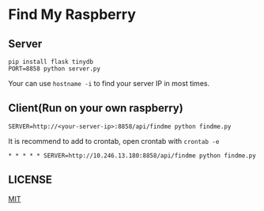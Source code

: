 # Find My Raspberry

## Server

	pip install flask tinydb
	PORT=8858 python server.py

Your can use `hostname -i` to find your server IP in most times.

## Client(Run on your own raspberry)

	SERVER=http://<your-server-ip>:8858/api/findme python findme.py

It is recommend to add to crontab, open crontab with `crontab -e`

	* * * * * SERVER=http://10.246.13.180:8858/api/findme python findme.py

## LICENSE
[MIT](LICENSE)
